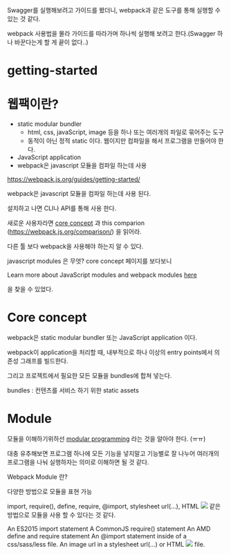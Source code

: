 Swagger를 실행해보려고 가이드를 봤더니, webpack과 같은 도구를 통해 실행할 수 있는 것 같다.

webpack 사용법을 몰라 가이드를 따라가며 하나씩 실행해 보려고 한다.(Swagger 하나 바꾼다는게 할 게 끝이 없다..)

# getting-started

# 웹팩이란?

- static modular bundler 
  - html, css, javaScript, image 등을 하나 또는 여러개의 파일로 묶어주는 도구
  - 동적이 아닌 정적 static 이다. 웹이지만 컴파일을 해서 프로그램을 만들어야 한다.
- JavaScript application
- webpack은 javascript 모듈을 컴파일 하는데 사용

https://webpack.js.org/guides/getting-started/

webpack은 javascript 모듈을 컴파일 하는데 사용 된다.

설치하고 나면 CLI나 API를 통해 사용 한다.

새로운 사용자라면 [core concept](https://webpack.js.org/concepts/) 과 this comparion (https://webpack.js.org/comparison/) 을 읽어라.

다른 툴 보다 webpack을 사용해야 하는지 알 수 있다.

javascript modules 은 무엇?
core concept 페이지를 보다보니

Learn more about JavaScript modules and webpack modules [here](https://webpack.js.org/concepts/modules/)

을 찾을 수 있었다.


# Core concept

webpack은 static modular bundler 또는 JavaScript application 이다.

webpack이 application을 처리할 때, 내부적으로 하나 이상의 entry points에서 의존성 그래프를 빌드한다. 

그리고 프로젝트에서 필요한 모든 모듈을 bundles에 합쳐 넣는다.

bundles : 컨텐츠를 서비스 하기 위한 static assets


# Module

모듈을 이해하기위하선 [modular programming](https://en.wikipedia.org/wiki/Modular_programming) 라는 것을 알아야 한다. (ㅠㅠ)

대충 유추해보면 프로그램 하나에 모든 기능을 넣지말고 기능별로 잘 나누어 여러개의 프로그램을 나눠 실행하자는 의미로 이해하면 될 것 같다.

Webpack Module 란?

다양한 방법으로 모듈을 표현 가능

import, require(), define, require, @import, stylesheet url(...), HTML <img src=...> 같은 방법으로 모듈을 사용 할 수 있다는 것 같다.

An ES2015 import statement
A CommonJS require() statement
An AMD define and require statement
An @import statement inside of a css/sass/less file.
An image url in a stylesheet url(...) or HTML <img src=...> file.

